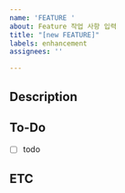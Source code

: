 ```yaml
---
name: 'FEATURE '
about: Feature 작업 사항 입력
title: "[new FEATURE]"
labels: enhancement
assignees: ''

---
```


## Description


## To-Do
- [ ] todo


## ETC
